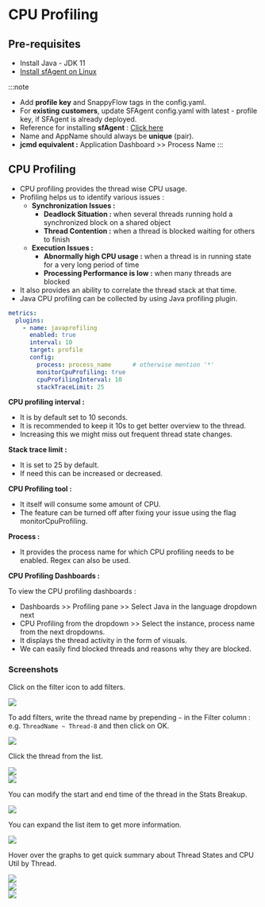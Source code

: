 # CPU Profiling

## Pre-requisites

- Install Java - JDK 11
- [Install sfAgent on Linux](/docs/sidebar-snappyflow-saas/Integrations/os/linux/sfagent_linux)

:::note
- Add **profile key** and SnappyFlow tags in the config.yaml.
- For **existing customers**, update SFAgent config.yaml with latest - profile key, if SFAgent is already deployed.
- Reference for installing **sfAgent** : [Click here](/docs/sidebar-snappyflow-saas/Integrations/os/linux/sfagent_linux)
- Name and AppName should always be **unique** (pair).
- **jcmd equivalent :** Application Dashboard >> Process Name
:::

## CPU Profiling

- CPU profiling provides the thread wise CPU usage.
- Profiling helps us to identify various issues : 
  - **Synchronization Issues :** 
    - **Deadlock Situation :** when several threads running hold a synchronized block on a shared object
    - **Thread Contention :** when a thread is blocked waiting for others to finish
  - **Execution Issues :**
    - **Abnormally high CPU usage :** when a thread is in running state for a very long period of time
    - **Processing Performance is low :** when many threads are blocked
- It also provides an ability to correlate the thread stack at that time.
- Java CPU profiling can be collected by using Java profiling plugin.

```yaml title="config.yaml"
metrics:
  plugins:
    - name: javaprofiling
      enabled: true
      interval: 10
      target: profile
      config:
        process: process_name      # otherwise mention '*'
        monitorCpuProfiling: true
        cpuProfilingInterval: 10
        stackTraceLimit: 25
```

**CPU profiling interval :**
- It is by default set to 10 seconds.
- It is recommended to keep it 10s to get better overview to the thread.
- Increasing this we might miss out frequent thread state changes.

**Stack trace limit :**
- It is set to 25 by default.
- If need this can be increased or decreased.

**CPU Profiling tool :** 
- It itself will consume some amount of CPU.
- The feature can be turned off after fixing your issue using the flag monitorCpuProfiling.

**Process :**
- It provides the process name for which CPU profiling needs to be enabled. Regex can also be used.

**CPU Profiling Dashboards :**

To view the CPU profiling dashboards : 
- Dashboards >> Profiling pane >> Select Java in the language dropdown next
- CPU Profiling from the dropdown >> Select the instance, process name from the next dropdowns.
- It displays the thread activity in the form of visuals.
- We can easily find blocked threads and reasons why they are blocked.

### Screenshots

Click on the filter icon to add filters.

<img src="/img/screenshots/cpu_profiling/3.png" /><br />

To add filters, write the thread name by prepending `~` in the Filter column : e.g. `ThreadName ~ Thread-8` and then click on OK.

<img src="/img/screenshots/cpu_profiling/7.png" /><br />

Click the thread from the list.

<img src="/img/screenshots/cpu_profiling/8.png" /><br />
<img src="/img/screenshots/cpu_profiling/9.png" /><br />

You can modify the start and end time of the thread in the Stats Breakup.

<img src="/img/screenshots/cpu_profiling/10.png" /><br />

You can expand the list item to get more information.

<img src="/img/screenshots/cpu_profiling/11.png" /><br />

Hover over the graphs to get quick summary about Thread States and CPU Util by Thread.

<img src="/img/screenshots/cpu_profiling/4.png" /><br />
<img src="/img/screenshots/cpu_profiling/5.png" /><br />
<img src="/img/screenshots/cpu_profiling/6.png" /><br />
